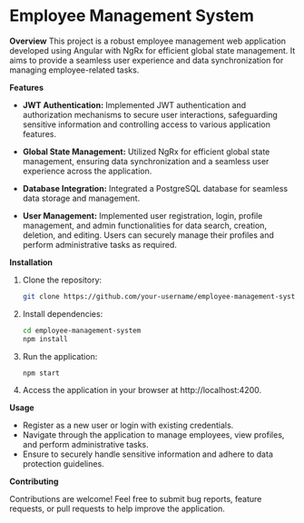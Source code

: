 # **Employee Management System**

**Overview**
This project is a robust employee management web application developed using Angular with NgRx for efficient global state management. It aims to provide a seamless user experience and data synchronization for managing employee-related tasks.

**Features**

- **JWT Authentication:** Implemented JWT authentication and authorization mechanisms to secure user interactions, safeguarding sensitive information and controlling access to various application features.

- **Global State Management:** Utilized NgRx for efficient global state management, ensuring data synchronization and a seamless user experience across the application.

- **Database Integration:** Integrated a PostgreSQL database for seamless data storage and management.

- **User Management:** Implemented user registration, login, profile management, and admin functionalities for data search, creation, deletion, and editing. Users can securely manage their profiles and perform administrative tasks as required.

**Installation**

1. Clone the repository:

    ```bash
    git clone https://github.com/your-username/employee-management-system.git
    ```

2. Install dependencies:

    ```bash
    cd employee-management-system
    npm install
    ```

3. Run the application:

    ```bash
    npm start
    ```

4. Access the application in your browser at http://localhost:4200.

**Usage**

- Register as a new user or login with existing credentials.
- Navigate through the application to manage employees, view profiles, and perform administrative tasks.
- Ensure to securely handle sensitive information and adhere to data protection guidelines.

**Contributing**

Contributions are welcome! Feel free to submit bug reports, feature requests, or pull requests to help improve the application.

